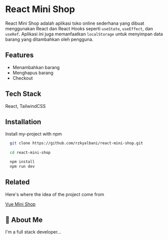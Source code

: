 
# React Mini Shop

React Mini Shop adalah aplikasi toko online sederhana yang dibuat menggunakan React dan React Hooks seperti `useState`, `useEffect`, dan `useRef`. Aplikasi ini juga memanfaatkan `localStorage` untuk menyimpan data barang yang ditambahkan oleh pengguna.



## Features

- Menambahkan barang
- Menghapus barang
- Checkout


## Tech Stack
  React, TailwindCSS


## Installation

Install my-project with npm

```bash
  git clone https://github.com/rzkyalbani/react-mini-shop.git
  
  cd react-mini-shop

  npm install
  npm run dev
```
    
## Related

Here's where the idea of the project come from

[Vue Mini Shop](https://github.com/BosNaufal/vue-mini-shop)


## 🚀 About Me
I'm a full stack developer...

